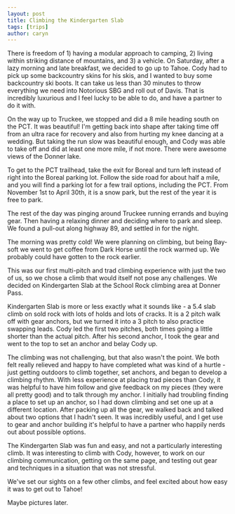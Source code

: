 ```yaml
---
layout: post
title: Climbing the Kindergarten Slab
tags: [trips]
author: caryn
---
```


There is freedom of 1) having a modular approach to camping, 2) living within striking distance of mountains, and 3) a vehicle. On Saturday, after a lazy morning and late breakfast, we decided to go up to Tahoe. Cody had to pick up some backcountry skins for his skis, and I wanted to buy some backcountry ski boots. It can take us less than 30 minutes to throw everything we need into Notorious SBG and roll out of Davis. That is incredibly luxurious and I feel lucky to be able to do, and have a partner to do it with.

On the way up to Truckee, we stopped and did a 8 mile heading south on the PCT. It was beautiful! I'm getting back into shape after taking time off from an ultra race for recovery and also from hurting my knee dancing at a wedding. But taking the run slow was beautiful enough, and Cody was able to take off and did at least one more mile, if not more. There were awesome views of the Donner lake.

To get to the PCT trailhead, take the exit for Boreal and turn left instead of right into the Boreal parking lot. Follow the side road for about half a mile, and you will find a parking lot for a few trail options, including the PCT. From November 1st to April 30th, it is a snow park, but the rest of the year it is free to park.

The rest of the day was pinging around Truckee running errands and buying gear. Then having a relaxing dinner and deciding where to park and sleep. We found a pull-out along highway 89, and settled in for the night.

The morning was pretty cold! We were planning on climbing, but being Bay-soft we went to get coffee from Dark Horse until the rock warmed up. We probably could have gotten to the rock earlier.

This was our first multi-pitch and trad climbing experience with just the two of us, so we chose a climb that would itself not pose any challenges. We decided on Kindergarten Slab at the School Rock climbing area at Donner Pass.

Kindergarten Slab is more or less exactly what it sounds like - a 5.4 slab climb on sold rock with lots of holds and lots of cracks. It is a 2 pitch walk off with gear anchors, but we turned it into a 3 pitch to also practice swapping leads. Cody led the first two pitches, both times going a little shorter than the actual pitch. After his second anchor, I took the gear and went to the top to set an anchor and belay Cody up.

The climbing was not challenging, but that also wasn't the point. We both felt really relieved and happy to have completed what was kind of a hurtle - just getting outdoors to climb together, set anchors, and began to develop a climbing rhythm. With less experience at placing trad pieces than Cody, it was helpful to have him follow and give feedback on my pieces (they were all pretty good) and to talk through my anchor. I initially had troubling finding a place to set up an anchor, so I had down climbing and set one up at a different location. After packing up all the gear, we walked back and talked about two options that I hadn't seen. It was incredibly useful, and I get use to gear and anchor building it's helpful to have a partner who happily nerds out about possible options.

The Kindergarten Slab was fun and easy, and not a particularly interesting climb. It was interesting to climb with Cody, however, to work on our climbing communication, getting on the same page, and testing out gear and techniques in a situation that was not stressful.

We've set our sights on a few other climbs, and feel excited about how easy it was to get out to Tahoe!

Maybe pictures later.

